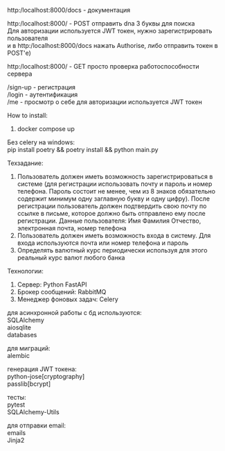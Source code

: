 http:/localhost:8000/docs - документация  

http:/localhost:8000/ - POST отправить dna 3 буквы для поиска  
Для авторизации используется JWT токен, нужно зарегистрировать пользователя  
и в http:/localhost:8000/docs нажать Authorise, либо отправить токен в POST'е)  

http:/localhost:8000/ - GET просто проверка работоспособности сервера  

/sign-up - регистрация  
/login - аутентификация  
/me - просмотр о себе для авторизации используется JWT токен  

How to install:  

1) docker compose up

Без celery на windows:  
pip install poetry && poetry install && python main.py  

Техзадание:  
1.	Пользователь должен иметь возможность зарегистрироваться в системе (для регистрации использовать почту и пароль и номер телефона. Пароль состоит не менее, чем из 8 знаков обязательно содержит минимум одну заглавную букву и одну цифру). После регистрации пользователь должен подтвердить свою почту по ссылке в письме, которое должно быть отправлено ему после регистрации. Данные пользователя: Имя Фамилия Отчество, электронная почта, номер телефона  
2.	Пользователь должен иметь возможность входа в систему. Для входа используются почта или номер телефона и пароль  
7.	Определять валютный курс периодически используя для этого реальный курс валют любого банка  

Технологии:  
1. Сервер: Python FastAPI  
2. Брокер сообщений: RabbitMQ  
3. Менеджер фоновых задач: Celery  



для асинхронной работы с бд используются:  
SQLAlchemy  
aiosqlite  
databases  

для миграций:  
alembic  

генерация JWT токена:  
python-jose[cryptography]  
passlib[bcrypt]  

тесты:  
pytest  
SQLAlchemy-Utils  

для отправки email:  
emails  
Jinja2  